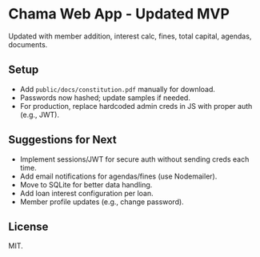 # Chama Web App - Updated MVP

Updated with member addition, interest calc, fines, total capital, agendas, documents.

## Setup
- Add `public/docs/constitution.pdf` manually for download.
- Passwords now hashed; update samples if needed.
- For production, replace hardcoded admin creds in JS with proper auth (e.g., JWT).

## Suggestions for Next
- Implement sessions/JWT for secure auth without sending creds each time.
- Add email notifications for agendas/fines (use Nodemailer).
- Move to SQLite for better data handling.
- Add loan interest configuration per loan.
- Member profile updates (e.g., change password).

## License
MIT.
